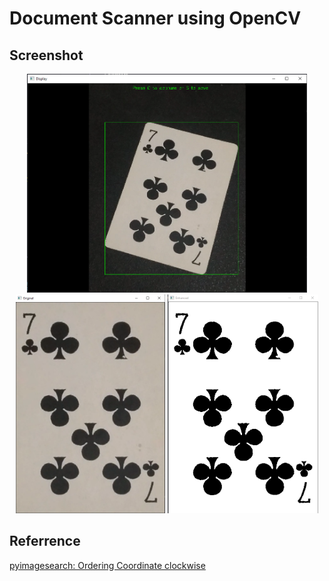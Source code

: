 # Document Scanner using OpenCV

## Screenshot
<p align="center">
  <img src="./image/interface.png" height="350" title="Interface">
  <img src="./image/original.png" height="350" alt="Original">
  <img src="./image/enhanced.png" height="350" alt="enhanced">
</p>

## Referrence
[pyimagesearch: Ordering Coordinate clockwise](https://www.pyimagesearch.com/2016/03/21/ordering-coordinates-clockwise-with-python-and-opencv/)

